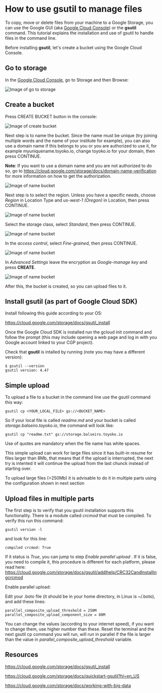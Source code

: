 How to use gsutil to manage files
=================================


To copy, move or delete files from your machine to a Google Storage, you can use the Google GUI (aka <a href="https://console.cloud.google.com/" target="_blank">Google Cloud Console</a>) or the **gsutil** command. This tutorial explains the installation and use of gsutil to handle files in the command line.

Before installing **gsutil**, let's create a bucket using the Google Cloud Console.


Go to storage
-------------

In the <a href="https://console.cloud.google.com/" target="_blank">Google Cloud Console</a>, go to Storage and then Browse:


![Image of go to storage](imgs/Screen%20Shot%202020-02-04%20at%206.10.46%20PM.png?raw=true)


Create a bucket
---------------

Press CREATE BUCKET button in the console:

![Image of create bucket](imgs/Screen%20Shot%202020-02-04%20at%205.58.15%20PM.png?raw=true)


Next step is to name the bucket. Since the name must be unique (try joining multiple words and the name of your institute for example), you can also use a domain name if this belongs to you or you are authorized to use it, for example myuniquename.toyoko.io, change toyoko.io for your domain, then press CONTINUE.

**Note**: If you want to use a domain name and you are not authorized to do so, go to https://cloud.google.com/storage/docs/domain-name-verification for more information on how to get the authorization.

![Image of name bucket](imgs/Screen%20Shot%202020-02-04%20at%205.58.37%20PM.png?raw=true)

Next step is to select the region. Unless you have a specific needs, choose *Region* in Location Type and *us-west-1 (Oregon)* in Location, then press CONTINUE.

![Image of name bucket](imgs/Screen%20Shot%202020-02-04%20at%206.00.23%20PM.png?raw=true)


Select the storage class, select *Standard*, then press CONTINUE.

![Image of name bucket](imgs/Screen%20Shot%202020-02-04%20at%206.00.36%20PM.png?raw=true)

In the *access control*, select *Fine-grained*, then press CONTINUE.

![Image of name bucket](imgs/Screen%20Shot%202020-02-04%20at%206.00.50%20PM.png?raw=true)

In *Advanced Settings* leave the encryption as *Google-manage key* and press **CREATE**.

![Image of name bucket](imgs/Screen%20Shot%202020-02-04%20at%206.16.08%20PM.png?raw=true)

After this, the bucket is created, so you can upload files to it.


Install gsutil (as part of Google Cloud SDK)
--------------------------------------------

Install following this guide according to your OS:

https://cloud.google.com/storage/docs/gsutil_install

Once the Google Cloud SDK is installed run the gcloud init command and follow the prompt (this may include opening a web page and log in with you Google account linked to your CGP project).

Check that **gsutil** is intalled by running (note you may have a different version):

```
$ gsutil --version
gsutil version: 4.47
```

Simple upload
-------------

To upload a file to a bucket in the command line use the gsutil command this way:

```
gsutil cp <YOUR_LOCAL_FILE> gs://<BUCKET_NAME>
```

So if your local file is called *readme.md* and your bucket is called *storage.balseiro.toyoko.io*, the command will look like: 


```
gsutil cp "readme.txt" gs://storage.balseiro.toyoko.io
```

Use of quotes are mandatory when the file name has white spaces.

This simple upload can work for large files since it has built-in resume for files larger than 8Mb, that means that if the upload is interrupted, the next try is intented it will continue the upload from the last chunck instead of starting over.

To upload large files (>250Mb) it is advisable to do it in multiple parts using the configuration shown in next section


Upload files in multiple parts
------------------------------

The first step is to verify that you gsutil installation supports this functionality. There is a module called *crcmod* that must be compiled. To verify this run this command:

```
gsutil version -l
```

and look for this line:

```
compiled crcmod: True
```

If it status is *True*, you can jump to step *Enable parallel upload* . If it is false, you need to compile it, this procedure is different for each platform, please read here: https://cloud.google.com/storage/docs/gsutil/addlhelp/CRC32CandInstallingcrcmod


Enable parallel upload:

Edit your .boto file (it should be in your home directory, in Linux is ~/.boto), and add these lines:

```
parallel_composite_upload_threshold = 250M
parallel_composite_upload_component_size = 80M
```

You can change the values (according to your internet speed), if you want to change them, use higher number than these.
Reset the terminal and the next gsutil cp command you will run, will run in parallel if the file is larger than the value in *parallel_composite_upload_threshold* variable.


Resources
---------

https://cloud.google.com/storage/docs/gsutil_install

https://cloud.google.com/storage/docs/quickstart-gsutil?hl=en_US

https://cloud.google.com/storage/docs/working-with-big-data
